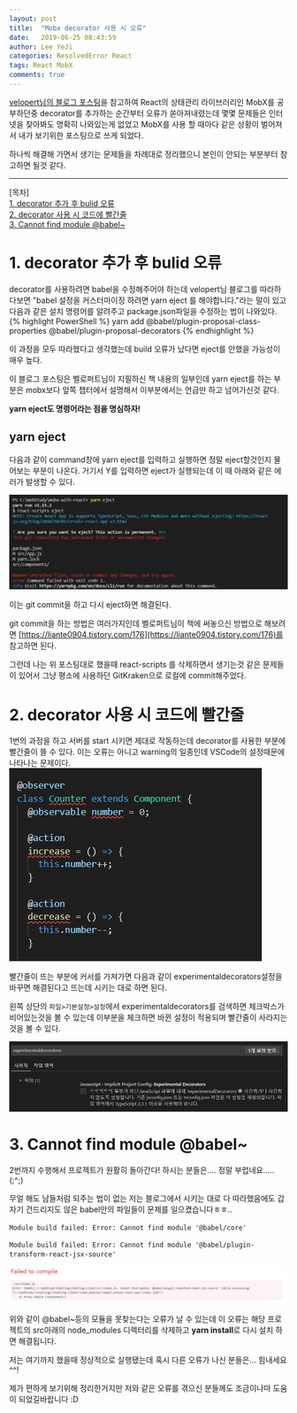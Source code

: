 ```yaml
---
layout: post
title:  "Mobx decorator 사용 시 오류"
date:   2019-06-25 08:43:59
author: Lee YeJi
categories: ResolvedError React
tags: React MobX
comments: true
---
```


[velopert님의 블로그 포스팅](https://velog.io/@velopert/MobX-2-%EB%A6%AC%EC%95%A1%ED%8A%B8-%ED%94%84%EB%A1%9C%EC%A0%9D%ED%8A%B8%EC%97%90%EC%84%9C-MobX-%EC%82%AC%EC%9A%A9%ED%95%98%EA%B8%B0-oejltas52z)을 참고하여 React의 상태관리 라이브러리인 MobX를 공부하던중 decorator를 추가하는 순간부터 오류가 쏟아져내렸는데 몇몇 문제들은 인터넷을 찾아봐도 명확히 나와있는게 없었고 MobX를 사용 할 때마다 같은 상황이 벌어져서 내가 보기위한 포스팅으로 쓰게 되었다. 

하나씩 해결해 가면서 생기는 문제들을 차례대로 정리했으니 본인이 안되는 부분부터 참고하면 될것 같다. 

<hr>
[목차]
<br>
<a href="#first" text-decoration:none >1. decorator 추가 후 bulid 오류</a>
<br>
<a href="#second" text-decoration:none >2. decorator 사용 시 코드에 빨간줄</a>
<br>
<a href="#third" text-decoration:none >3. Cannot find module @babel~</a>
<br>

<h1 id="first">1. decorator 추가 후 bulid 오류</h1>
decorator를 사용하려면 babel을 수정해주어야 하는데 velopert님 블로그를 따라하다보면 "babel 설정을 커스터마이징 하려면 yarn eject 를 해야합니다."라는 말이 있고 다음과 같은 설치 명령어를 알려주고 package.json파일을 수정하는 법이 나와있다.
{% highlight PowerShell %}
yarn add @babel/plugin-proposal-class-properties @babel/plugin-proposal-decorators
{% endhighlight %}

이 과정을 모두 따라했다고 생각했는데 build 오류가 났다면 eject를 안했을 가능성이 매우 높다.

이 블로그 포스팅은 벨로퍼트님이 지필하신 책 내용의 일부인데 yarn eject를 하는 부분은 mobx보다 앞쪽 챕터에서 설명해서 이부분에서는 언급만 하고 넘어가신것 같다.

<b>yarn eject도 명령어라는 점을 명심하자!</b> 

## yarn eject
다음과 같이 command창에 yarn eject를 입력하고 실행하면 정말 eject할것인지 물어보는 부분이 나온다. 거기서 Y를 입력하면 eject가 실행되는데 이 때 아래와 같은 에러가 발생할 수 있다.

<img src = "/image/Error/react_mobx_decorator_error/eject_error.PNG">

이는 git commit을 하고 다시 eject하면 해결된다.

git commit을 하는 방법은 여러가지인데 벨로퍼트님이 책에 써놓으신 방법으로 해보려면 [https://liante0904.tistory.com/176](https://liante0904.tistory.com/176)를 참고하면 된다.

그런데 나는 위 포스팅대로 했을때 react-scripts 를 삭제하면서 생기는것 같은 문제들이 있어서 그냥 평소에 사용하던 GitKraken으로 로컬에 commit해주었다.

<h1 id="second">2. decorator 사용 시 코드에 빨간줄</h1>
1번의 과정을 하고 서버를 start 시키면 제대로 작동하는데 decorator를 사용한 부분에 빨간줄이 뜰 수 있다. 이는 오류는 아니고 warning의 일종인데 VSCode의 설정때문에 나타나는 문제이다. 

<img src = "/image/Error/react_mobx_decorator_error/vscode_setting_error.PNG" >

빨간줄이 뜨는 부분에 커서를 가져가면 다음과 같이 experimentaldecorators설정을 바꾸면 해결된다고 뜨는데 시키는 대로 하면 된다.

왼쪽 상단의 `파일>기본설정>설정`에서 experimentaldecorators를 검색하면 체크박스가 비어있는것을 볼 수 있는데 이부분을 체크하면 바뀐 설정이 적용되며 빨간줄이 사라지는 것을 볼 수 있다.

<img src = "/image/Error/react_mobx_decorator_error/vscode_setting_error2.PNG">


<h1 id="third">3. Cannot find module @babel~</h1>
2번까지 수행해서 프로젝트가 원활히 돌아간다! 하시는 분들은.... 정말 부럽네요.....(;^;)

무얼 해도 남들처럼 되주는 법이 없는 저는 블로그에서 시키는 대로 다 따라했음에도 갑자기 건드리지도 않은 babel안의 파일들이 문제를 일으켰습니다ㅎㅎ..

`Module build failed: Error: Cannot find module '@babel/core'` 

`Module build failed: Error: Cannot find module '@babel/plugin-transform-react-jsx-source'`

<img src = "/image/Error/react_mobx_decorator_error/babel_error.PNG">

위와 같이 @babel~등의 모듈을 못찾는다는 오류가 날 수 있는데 이 오류는 해당 프로젝트의 src아래의 node_modules 디렉터리를 삭제하고 <b>yarn install</b>로 다시 설치 하면 해결됩니다.


저는 여기까지 했을때 정상적으로 실행됐는데 혹시 다른 오류가 나신 분들은... 힘내세요 ^^!

제가 편하게 보기위해 정리한거지만 저와 같은 오류를 겪으신 분들께도 조금이나마 도움이 되었길바랍니다 :D